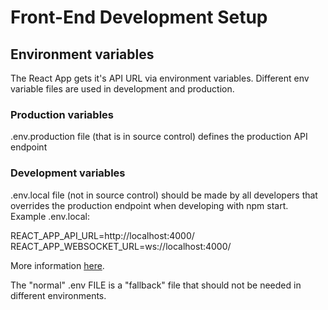 # Front-End Development Setup

## Environment variables

The React App gets it's API URL via environment variables. Different env variable files are used in development and production.

### Production variables

.env.production file (that is in source control) defines the production API endpoint

### Development variables

.env.local file (not in source control) should be made by all developers that overrides the production endpoint when developing with npm start.
Example .env.local:

REACT_APP_API_URL=http://localhost:4000/
REACT_APP_WEBSOCKET_URL=ws://localhost:4000/

More information [here](https://create-react-app.dev/docs/adding-custom-environment-variables/).

The "normal" .env FILE is a "fallback" file that should not be needed in different environments.
